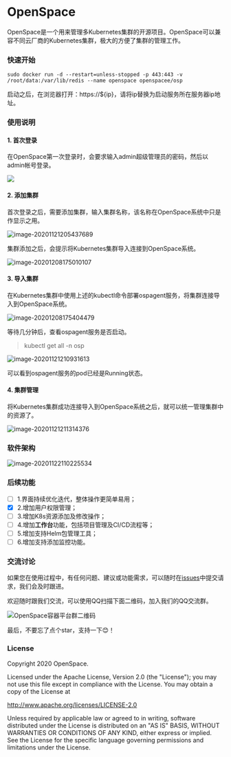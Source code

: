# OpenSpace

OpenSpace是一个用来管理多Kubernetes集群的开源项目。OpenSpace可以兼容不同云厂商的Kubernetes集群，极大的方便了集群的管理工作。

### 快速开始

```
sudo docker run -d --restart=unless-stopped -p 443:443 -v /root/data:/var/lib/redis --name openspace openspacee/osp
```

启动之后，在浏览器打开：https://${ip}，请将ip替换为启动服务所在服务器ip地址。

### 使用说明

#### 1. 首次登录

在OpenSpace第一次登录时，会要求输入admin超级管理员的密码，然后以admin帐号登录。

![](docs/images/first_login.png)

#### 2. 添加集群

首次登录之后，需要添加集群，输入集群名称，该名称在OpenSpace系统中只是作显示之用。

![image-20201121205437689](docs/images/add_cluster.png)

集群添加之后，会提示将Kubernetes集群导入连接到OpenSpace系统。

![image-20201208175010107](docs/images/connect-cluster.png)

#### 3. 导入集群

在Kubernetes集群中使用上述的kubectl命令部署ospagent服务，将集群连接导入到OpenSpace系统。

![image-20201208175404479](docs/images/kubectl-ospagent.png)

等待几分钟后，查看ospagent服务是否启动。

> kubectl get all -n osp

![image-20201121210931613](docs/images/ospagent.png)

可以看到ospagent服务的pod已经是Running状态。

#### 4. 集群管理

将Kubernetes集群成功连接导入到OpenSpace系统之后，就可以统一管理集群中的资源了。

![image-20201121211314376](docs/images/cluster_manage.png)

### 软件架构

![image-20201122110225534](docs/images/architecture.png)



### 后续功能

- [ ] 1.界面持续优化迭代，整体操作更简单易用；
- [x] 2.增加用户权限管理；
- [ ] 3.增加K8s资源添加及修改操作；
- [ ] 4.增加**工作台**功能，包括项目管理及CI/CD流程等；
- [ ] 5.增加支持Helm包管理工具；
- [ ] 6.增加支持添加监控功能。

### 交流讨论

如果您在使用过程中，有任何问题、建议或功能需求，可以随时在[issues](https://github.com/openspacee/osp/issues)中提交请求，我们会及时跟进。

欢迎随时跟我们交流，可以使用QQ扫描下面二维码，加入我们的QQ交流群。

![OpenSpace容器平台群二维码](docs/images/OpenSpace容器平台群二维码.png)

最后，不要忘了点个star，支持一下😊！

### License
Copyright 2020 OpenSpace.

Licensed under the Apache License, Version 2.0 (the "License"); you may not use this file except in compliance with the License. You may obtain a copy of the License at

http://www.apache.org/licenses/LICENSE-2.0

Unless required by applicable law or agreed to in writing, software distributed under the License is distributed on an "AS IS" BASIS, WITHOUT WARRANTIES OR CONDITIONS OF ANY KIND, either express or implied. See the License for the specific language governing permissions and limitations under the License.
